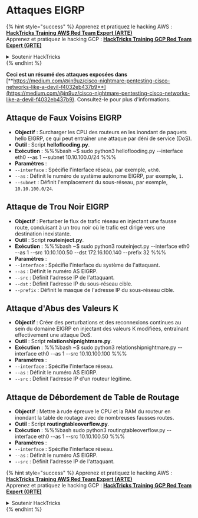 # Attaques EIGRP

{% hint style="success" %}
Apprenez et pratiquez le hacking AWS :<img src="/.gitbook/assets/arte.png" alt="" data-size="line">[**HackTricks Training AWS Red Team Expert (ARTE)**](https://training.hacktricks.xyz/courses/arte)<img src="/.gitbook/assets/arte.png" alt="" data-size="line">\
Apprenez et pratiquez le hacking GCP : <img src="/.gitbook/assets/grte.png" alt="" data-size="line">[**HackTricks Training GCP Red Team Expert (GRTE)**<img src="/.gitbook/assets/grte.png" alt="" data-size="line">](https://training.hacktricks.xyz/courses/grte)

<details>

<summary>Soutenir HackTricks</summary>

* Consultez les [**plans d'abonnement**](https://github.com/sponsors/carlospolop) !
* **Rejoignez le** 💬 [**groupe Discord**](https://discord.gg/hRep4RUj7f) ou le [**groupe telegram**](https://t.me/peass) ou **suivez** nous sur **Twitter** 🐦 [**@hacktricks\_live**](https://twitter.com/hacktricks\_live)**.**
* **Partagez des astuces de hacking en soumettant des PRs aux** [**HackTricks**](https://github.com/carlospolop/hacktricks) et [**HackTricks Cloud**](https://github.com/carlospolop/hacktricks-cloud) dépôts github.

</details>
{% endhint %}

**Ceci est un résumé des attaques exposées dans** [**https://medium.com/@in9uz/cisco-nightmare-pentesting-cisco-networks-like-a-devil-f4032eb437b9**](https://medium.com/@in9uz/cisco-nightmare-pentesting-cisco-networks-like-a-devil-f4032eb437b9). Consultez-le pour plus d'informations.

## **Attaque de Faux Voisins EIGRP**

- **Objectif** : Surcharger les CPU des routeurs en les inondant de paquets hello EIGRP, ce qui peut entraîner une attaque par déni de service (DoS).
- **Outil** : Script **helloflooding.py**.
- **Exécution** :
%%%bash
~$ sudo python3 helloflooding.py --interface eth0 --as 1 --subnet 10.10.100.0/24
%%%
- **Paramètres** :
- `--interface` : Spécifie l'interface réseau, par exemple, `eth0`.
- `--as` : Définit le numéro de système autonome EIGRP, par exemple, `1`.
- `--subnet` : Définit l'emplacement du sous-réseau, par exemple, `10.10.100.0/24`.

## **Attaque de Trou Noir EIGRP**

- **Objectif** : Perturber le flux de trafic réseau en injectant une fausse route, conduisant à un trou noir où le trafic est dirigé vers une destination inexistante.
- **Outil** : Script **routeinject.py**.
- **Exécution** :
%%%bash
~$ sudo python3 routeinject.py --interface eth0 --as 1 --src 10.10.100.50 --dst 172.16.100.140 --prefix 32
%%%
- **Paramètres** :
- `--interface` : Spécifie l'interface du système de l'attaquant.
- `--as` : Définit le numéro AS EIGRP.
- `--src` : Définit l'adresse IP de l'attaquant.
- `--dst` : Définit l'adresse IP du sous-réseau cible.
- `--prefix` : Définit le masque de l'adresse IP du sous-réseau cible.

## **Attaque d'Abus des Valeurs K**

- **Objectif** : Créer des perturbations et des reconnexions continues au sein du domaine EIGRP en injectant des valeurs K modifiées, entraînant effectivement une attaque DoS.
- **Outil** : Script **relationshipnightmare.py**.
- **Exécution** :
%%%bash
~$ sudo python3 relationshipnightmare.py --interface eth0 --as 1 --src 10.10.100.100
%%%
- **Paramètres** :
- `--interface` : Spécifie l'interface réseau.
- `--as` : Définit le numéro AS EIGRP.
- `--src` : Définit l'adresse IP d'un routeur légitime.

## **Attaque de Débordement de Table de Routage**

- **Objectif** : Mettre à rude épreuve le CPU et la RAM du routeur en inondant la table de routage avec de nombreuses fausses routes.
- **Outil** : Script **routingtableoverflow.py**.
- **Exécution** :
%%%bash
sudo python3 routingtableoverflow.py --interface eth0 --as 1 --src 10.10.100.50
%%%
- **Paramètres** :
- `--interface` : Spécifie l'interface réseau.
- `--as` : Définit le numéro AS EIGRP.
- `--src` : Définit l'adresse IP de l'attaquant.


{% hint style="success" %}
Apprenez et pratiquez le hacking AWS :<img src="/.gitbook/assets/arte.png" alt="" data-size="line">[**HackTricks Training AWS Red Team Expert (ARTE)**](https://training.hacktricks.xyz/courses/arte)<img src="/.gitbook/assets/arte.png" alt="" data-size="line">\
Apprenez et pratiquez le hacking GCP : <img src="/.gitbook/assets/grte.png" alt="" data-size="line">[**HackTricks Training GCP Red Team Expert (GRTE)**<img src="/.gitbook/assets/grte.png" alt="" data-size="line">](https://training.hacktricks.xyz/courses/grte)

<details>

<summary>Soutenir HackTricks</summary>

* Consultez les [**plans d'abonnement**](https://github.com/sponsors/carlospolop) !
* **Rejoignez le** 💬 [**groupe Discord**](https://discord.gg/hRep4RUj7f) ou le [**groupe telegram**](https://t.me/peass) ou **suivez** nous sur **Twitter** 🐦 [**@hacktricks\_live**](https://twitter.com/hacktricks\_live)**.**
* **Partagez des astuces de hacking en soumettant des PRs aux** [**HackTricks**](https://github.com/carlospolop/hacktricks) et [**HackTricks Cloud**](https://github.com/carlospolop/hacktricks-cloud) dépôts github.

</details>
{% endhint %}
